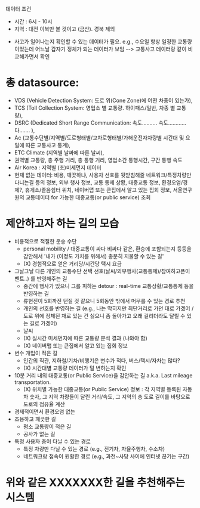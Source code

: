 데이터 조건
- 시간 : 6시 - 10시
- 지역 : 대전 이북만 볼 것이고 (금산). 경북 제외

* 사고가 일어나는지 확인할 수 있는 데이터가 필요.
e.g., 수요일 항상 일정한 교통량이었는데 어느날 갑자기 정체가 되는 데이터가 보임
 --> 교통사고 데이터랑 같이 비교해가면서 확인

# 총 datasource: 
 * VDS (Vehicle Detection System: 도로 위(Cone Zone)에 어떤 차종이 있는가),
 * TCS (Toll Collection System: 영업소 별 교통량. 하이패스/일반, 차종 별 교통량),
 * DSRC (Dedicated Short Range Communication: 속도.......... 속도............다....... ), 
 * Ac (교통수단별/지역별/도로형태별/교차로형태별/가해운전자차량별 시간대 및 요일에 따른 교통사고 통계), 
 * ETC Climate (지역별 날짜에 따른 날씨), 
 * 권역별 교통량, 총 주행 거리, 총 통행 거리, 영업소간 통행시간, 구간 통행 속도
 * Air Korea : 지역별 (초)미세먼지 데이터
 * 현재 없는 데이터: 비용, 깨끗하냐, 사용자 선호를 뒷받침해줄 네트워크/특정차량만다니는길 등의 정보, 외부 행사 정보, 교통 통제 상황, 대중교통 정보, 환경오염/경제?, 휴게소/졸음쉼터 위치, 네이버맵 또는 큰집에서 알고 있는 집회 정보, 서울연구원의 교통데이터 for 가능한 대중교통(or public service) 조회

# 제안하고자 하는 길의 모습
 - 비용적으로 적절한 운송 수단
   - personal mobility / 대중교통이 싸다 비싸다 같은, 환승에 포함되는지 등등을 감안해서 
    '내가 (이정도 가치를 위해서) 충분히 지불할 수 있는 길'
   + (X) 경험적으로 얻은 거리당/시간당 택시 요금
 - 그날그날 다른 개인의 교통수단 선택 선호(날씨/외부행사(교통통제)/참여하고픈이벤트..) 를 반영해주는 길
   - 중간에 행사가 있으니 그를 피하는 detour : real-time 교통상황/교통통제 등을 반영하는 길
   - 류현진이 5회까진 던질 것 같으니 5회동안 밖에서 머무를 수 있는 경로 추천 
   - 개인의 선호를 반영하는 길 
    (e.g., 나는 막히지만 최단거리로 가던 대로 가겠어 / 도로 위에 정체된 채로 있는 건 싫으니 좀 돌아가고 오래 걸리더라도 달릴 수 있는 길로 가겠어)
   + 날씨
   + (X) 실시간 미세먼지에 따른 교통량 분석 결과 (나와야 함)
   + (X) 네이버맵 또는 큰집에서 알고 있는 집회 정보
 - 변수 개입이 적은 길
   + 인간의 직관, 지하철/기차/비행기은 변수가 적다, 버스/택시/자차는 많다?
   + (X) 시간대별 교통량 데이터가 덜 변하는지 확인
 - 10분 거리 내의 대중교통(or Public Service)을 감안하는 길 a.k.a. Last mileage transportation. 
   + (X) 위치별 가능한 대중교통(or Public Service) 정보
     : 각 지역별 등록된 자동차 숫자, 그 지역 차량들이 달린 거리/속도, 그 지역의 총 도로 길이를 바탕으로 도로의 점유율 계산
 - 경제적이면서 환경오염 없는
 - 조용하고 깨끗한 길
   + 평소 교통량이 적은 길
   + 공사가 없는 길
 - 특정 사용자 층이 다닐 수 있는 경로
   - 특정 차량만 다닐 수 있는 경로 (e.g., 전기차, 자율주행차, 수소차)
   - 네트워크랑 접속이 원활한 경로 (e.g., 과천~사당 사이에 인터넷 끊기는 구간) 
 
위와 같은 XXXXXXX한 길을 추천해주는 시스템
====================================

